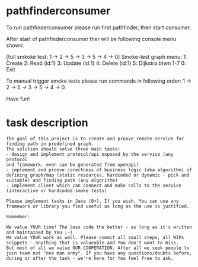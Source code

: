 # pathfinderconsumer

To run pathfinderconsumer please run first pathfinder, then start consumer. 

After start of pathfinderconsumer ther will be following console menu shown:

[full smkoke test: 1 -> 2 -> 5 -> 3 -> 5 -> 4 -> 0]
Smoke-test graph menu: 
1: Create
2: Read (id:1)
3: Update (id:1)
4: Delete (id:1)
5: Dijkstra btwn 1-7
0: Exit


To manual trigger smoke tests please run commands in following order: 1 -> 2 -> 5 -> 3 -> 5 -> 4 -> 0.

Have fun!

# task description
```
The goal of this project is to create and proove remote service for
finding path in predefined graph.
The solution should solve three main tasks:
- design and implement protocol/api exposed by the service (any protocol
and framework. even can be generated from openapi)
- implement and proove corectness of business logic (aka algorithm) of
defining graph/map (static resources, hardcoded or dynamic - pick and
suitable) and finding path (any algorithm)
- implement client which can connect and make calls to the service
(interactive or hardcoded smoke tests)

Please implement tasks in Java (8+). If you wish, You can use any
framework or library you find useful as long as the use is justified.

Remember:

We value YOUR time! The less code the better - as long as it's written
and maintained by You ;-)
We value YOUR work as well. Please commit all small steps, all WIPs
snippets - anything that is valueable and You don't want to miss.
But most of all we value OUR COOPERATION. After all we seek people to
join team not "one man army". If you have any questions/doubts before,
during or after the task - we're here for You feel free to ask.
```
